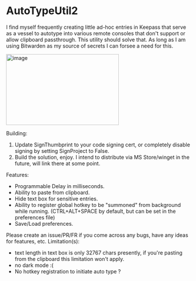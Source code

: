 # AutoTypeUtil2
I find myself frequently creating little ad-hoc entries in Keepass that serve as a vessel to autotype into various remote consoles that don't support or allow clipboard passthrough.
This utility should solve that. As long as I am using Bitwarden as my source of secrets I can forsee a need for this.  

<img width="306" height="193" alt="image" src="https://github.com/user-attachments/assets/f7b54a47-6b76-47e6-8fb3-c4e09f72a757" />

Building:
1. Update SignThumbprint to your code signing cert, or completely disable signing by setting SignProject to False.
2. Build the solution, enjoy.
I intend to distribute via MS Store/winget in the future, will link there at some point.

Features:
* Programmable Delay in milliseconds.
* Ability to paste from clipboard.
* Hide text box for sensitive entries.
* Ability to register global hotkey to be "summoned" from background while running. (CTRL+ALT+SPACE by default, but can be set in the preferences file)
* Save/Load preferences.

Please create an issue/PR/FR if you come across any bugs, have any ideas for features, etc.
Limitation(s):
* text length in text box is only 32767 chars presently, if you're pasting from the clipboard this limitation won't apply.
* no dark mode :(
* No hotkey registration to initiate auto type ?
